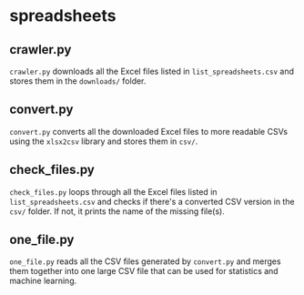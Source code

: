 # spreadsheets

## crawler.py
`crawler.py` downloads all the Excel files listed in `list_spreadsheets.csv` and stores them in the `downloads/` folder.

## convert.py
`convert.py` converts all the downloaded Excel files to more readable CSVs using the `xlsx2csv` library and stores them in `csv/`.

## check_files.py
`check_files.py` loops through all the Excel files listed in `list_spreadsheets.csv` and checks if there's a converted CSV version in the `csv/` folder. If not, it prints the name of the missing file(s).

## one_file.py
`one_file.py` reads all the CSV files generated by `convert.py` and merges them together into one large CSV file that can be used for statistics and machine learning.